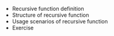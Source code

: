 
* Recursive function definition
* Structure of recursive function
* Usage scenarios of recursive function
* Exercise















